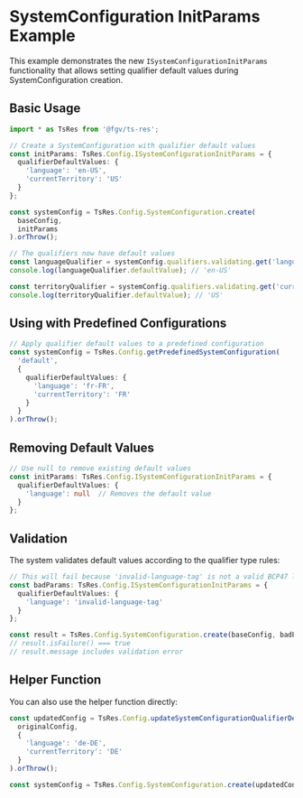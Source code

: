 # SystemConfiguration InitParams Example

This example demonstrates the new `ISystemConfigurationInitParams` functionality that allows setting qualifier default values during SystemConfiguration creation.

## Basic Usage

```typescript
import * as TsRes from '@fgv/ts-res';

// Create a SystemConfiguration with qualifier default values
const initParams: TsRes.Config.ISystemConfigurationInitParams = {
  qualifierDefaultValues: {
    'language': 'en-US',
    'currentTerritory': 'US'
  }
};

const systemConfig = TsRes.Config.SystemConfiguration.create(
  baseConfig, 
  initParams
).orThrow();

// The qualifiers now have default values
const languageQualifier = systemConfig.qualifiers.validating.get('language').orThrow();
console.log(languageQualifier.defaultValue); // 'en-US'

const territoryQualifier = systemConfig.qualifiers.validating.get('currentTerritory').orThrow();
console.log(territoryQualifier.defaultValue); // 'US'
```

## Using with Predefined Configurations

```typescript
// Apply qualifier default values to a predefined configuration
const systemConfig = TsRes.Config.getPredefinedSystemConfiguration(
  'default',
  {
    qualifierDefaultValues: {
      'language': 'fr-FR',
      'currentTerritory': 'FR'
    }
  }
).orThrow();
```

## Removing Default Values

```typescript
// Use null to remove existing default values
const initParams: TsRes.Config.ISystemConfigurationInitParams = {
  qualifierDefaultValues: {
    'language': null  // Removes the default value
  }
};
```

## Validation

The system validates default values according to the qualifier type rules:

```typescript
// This will fail because 'invalid-language-tag' is not a valid BCP47 language tag
const badParams: TsRes.Config.ISystemConfigurationInitParams = {
  qualifierDefaultValues: {
    'language': 'invalid-language-tag'
  }
};

const result = TsRes.Config.SystemConfiguration.create(baseConfig, badParams);
// result.isFailure() === true
// result.message includes validation error
```

## Helper Function

You can also use the helper function directly:

```typescript
const updatedConfig = TsRes.Config.updateSystemConfigurationQualifierDefaultValues(
  originalConfig,
  {
    'language': 'de-DE',
    'currentTerritory': 'DE'
  }
).orThrow();

const systemConfig = TsRes.Config.SystemConfiguration.create(updatedConfig).orThrow();
```